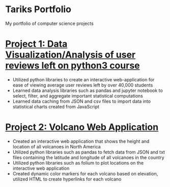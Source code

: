 # Tariks Portfolio
My portfolio of computer science projects

# [Project 1: Data Visualization/Analysis of user reviews left on python3 course](https://github.com/tarikmahmutbegovic/UserReviewAnalysis) 
* Utilized python libraries to create an interactive web-application for ease of viewing average user reviews left by over 40,000 students
* Learned data analysis libraries such as pandas and jupyter notebook to select, filter, and aggregate important statistical computations
* Learned data caching from JSON and csv files to import data into statistical charts created from JavaScript

# [Project 2: Volcano Web Application](https://github.com/tarikmahmutbegovic/VolcanoWebApp)
* Created an interactive web application that shows the height and location of all volcanoes in North America 
* Utilized python libraries such as pandas to fetch data from JSON and txt files containing the latitude and longitude of all volcanoes in the country 
* Utilized python libraries such as folium to plot locations on the interactive web application
* Created dynamic color markers for each volcano based on elevation, utilized HTML to create hyperlinks for each volcano
